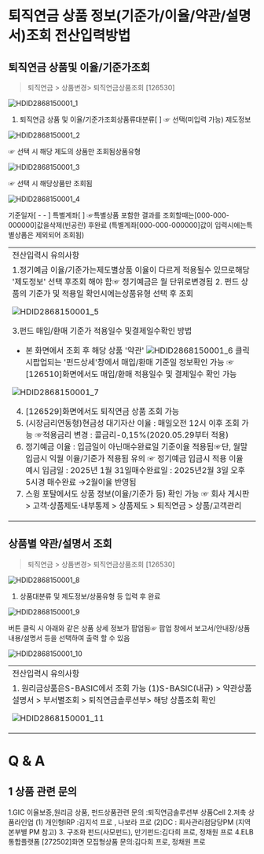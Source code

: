 # 퇴직연금 상품 정보(기준가/이율/약관/설명서)조회 전산입력방법
## 퇴직연금 상품및 이율/기준가조회
> 퇴직연금 > 상품변경> 퇴직연금상품조회 [126530]

![HDID2868150001_1](HDID2868150001_1.jpg)

1. 퇴직연금 상품 및 이율/기준가조회상품류대분류[ ] ☞ 선택(미입력 가능)
제도정보

![HDID2868150001_2](HDID2868150001_2.jpg)

☞ 선택 시 해당 제도의 상품만 조회됨상품유형

![HDID2868150001_3](HDID2868150001_3.jpg)

☞ 선택 시 해당상품만 조회됨

![HDID2868150001_4](HDID2868150001_4.jpg)

기준일자[ - - ]
특별계좌[ ] ☞특별상품 포함한 결과를 조회할때는[000-000-000000]값을삭제(빈공란) 후완료
(특별계좌[000-000-000000]값이 입력시에는특별상품은 제외되어 조회됨)

<table><tbody><tr>
<td>
전산입력시 유의사항</td></tr><tr>
<td>1.정기예금 이율/기준가는제도별상품 이율이 다르게 적용될수 있므로해당 '제도정보' 선택 후조회 해야 함☞ 정기예금은 월 단위로변경됨
2. 펀드 상품의 기준가 및 적용일 확인시에는상품유형 선택 후 조회

![HDID2868150001_5](HDID2868150001_5.jpg)

3.펀드 매입/환매 기준가 적용일수 및결제일수확인 방법
- 본 화면에서 조회 후 해당 상품 '약관'
![HDID2868150001_6](HDID2868150001_6.jpg)
클릭시팝업되는 '펀드상세'창에서 매입/환매 기준일 정보확인 가능
☞[126510]화면에서도 매입/환매 적용일수 및 결제일수 확인 가능

![HDID2868150001_7](HDID2868150001_7.jpg)

4. [126529]화면에서도 퇴직연금 상품 조회 가능
5. (시장금리연동형)현금성 대기자산 이율 : 매일오전 12시 이후 조회 가능
☞적용금리 변경 : 콜금리-0,15%(2020.05.29부터 적용)
6. 정기예금 이율 : 입금일이 아닌매수완료일 기준이율 적용됨☞단, 월말 입금시 익월 이율/기준가 적용됨 유의
☞ 정기예금 입금시 적용 이율 예시
입금일 : 2025년 1월 31일매수완료일 : 2025년2월 3일 오후 5시경 매수완료 →2월이율 반영됨
7. 스윙 포탈에서도 상품 정보(이율/기준가 등) 확인 가능
☞ 회사 게시판 > 고객·상품제도·내부통제 > 상품제도 > 퇴직연금 > 상품/고객관리</td></tr></tbody>
</table>


## 상품별 약관/설명서 조회
> 퇴직연금 > 상품변경> 퇴직연금상품조회 [126530]

![HDID2868150001_8](HDID2868150001_8.jpg)

1. 상품대분류 및 제도정보/상품유형 등 입력 후 완료

![HDID2868150001_9](HDID2868150001_9.jpg)

버튼 클릭 시 아래와 같은 상품 상세 정보가 팝업됨☞ 팝업 창에서 보고서/안내장/상품내용/설명서 등을 선택하여 출력 할 수 있음

![HDID2868150001_10](HDID2868150001_10.jpg)


<table><tbody><tr>
<td>
전산입력시 유의사항</td></tr><tr>
<td>1. 원리금상품은S-BASIC에서 조회 가능
(1)S-BASIC(내규) > 약관상품 설명서 > 부서별조회 > 퇴직연금솔루션부> 해당 상품조회 확인

![HDID2868150001_11](HDID2868150001_11.jpg)
</td></tr></tbody>
</table>


# Q & A
## 1 상품 관련 문의
1.GIC 이율보증,원리금 상품, 펀드상품관련 문의 :퇴직연금솔루션부 상품Cell
2.저축 상품라인업
(1) 개인형IRP :김지석 프로 , 나보라 프로
(2)DC : 회사관리점담당PM (지역본부별 PM 참고)
3. 구조화 펀드(사모펀드), 만기펀드:김다희 프로, 정채원 프로
4.ELB 통합플랫폼 [272502]화면 모집형상품 문의:김다희 프로, 정채원 프로
